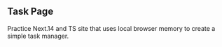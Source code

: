 ## Task Page
Practice Next.14 and TS site that uses local browser memory to create a simple task manager.
